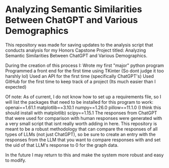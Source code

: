 # Analyzing Semantic Similarities Between ChatGPT and Various Demographics
 This repository was made for saving updates to the analysis script that conducts analysis for my Honors Capstone Project titled: Analyzing Semantic Similarities Between ChatGPT and Various Demographics.

 During the creation of this process I:
  Wrote my first "major" python program
  Programmed a front end for the first time using TKinter (So dont judge it too harshly lol)
  Used an API for the first time (specifically ChatGPT's)
  Used GitHub for the first time to keep track of a project (Its much easier than I expected)

Of note:
  As of current, I do not know how to set up a requirements file, so I will list the packages that need to be installed for this program to work:
   openai==1.61.1
   matplotlib==3.10.1
   numpy==1.26.0
   pillow==11.1.0 (I think this should install with matplotlib)
   scipy==1.15.1
  The responses from ChatGPT that were used for comparison with human responses were generated with a very small script that isnt really worth adding in here. This repository is meant to be a robust methodology that can compare the responses of all types of LLMs (not just ChatGPT), so be sure to create an entry with the responses from the LLM that you want to compare responses with and set the uid of that LLM's response to 0 for the graph data.


In the future I may return to this and make the system more robust and easy to modify.
